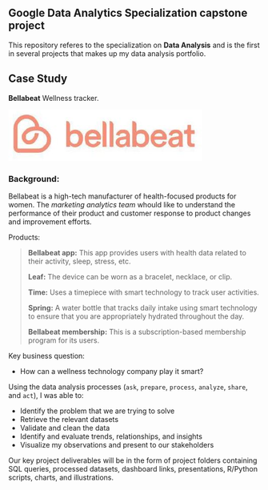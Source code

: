 ## Google Data Analytics Specialization capstone project
This repository referes to the specialization on **Data Analysis** and is the first in several projects that makes up my data analysis portfolio.

## Case Study
**Bellabeat** Wellness tracker.

![bellabeat logo](https://github.com/AntonAIG/google_da_capstone/blob/main/bellabeat%20logo.JPG)
### Background:
Bellabeat is a high-tech manufacturer of health-focused products for women. The *marketing analytics team* whould like to understand the performance of their product and customer response to product changes and improvement efforts.

Products:

> **Bellabeat app:** This app provides users with health data related to their activity, sleep, stress, etc.
> 
> **Leaf:** The device can be worn as a bracelet, necklace, or clip.
> 
> **Time:** Uses a timepiece with smart technology to track user activities.
> 
> **Spring:** A water bottle that tracks daily intake using smart technology to ensure that you are appropriately hydrated throughout the day.
> 
> **Bellabeat membership:** This is a subscription-based membership program for its users.

Key business question:

* How can a wellness technology company play it smart?

Using the data analysis processes (`ask`, `prepare`, `process`, `analyze`, `share`, and `act`), I was able to:

* Identify the problem that we are trying to solve
* Retrieve the relevant datasets
* Validate and clean the data
* Identify and evaluate trends, relationships, and insights
* Visualize my observations and present to our stakeholders

Our key project deliverables will be in the form of project folders containing SQL queries, processed datasets, dashboard links, presentations, R/Python scripts, charts, and illustrations.
